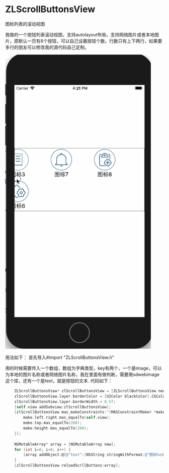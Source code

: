 # ZLScrollButtonsView
图标列表的滚动视图

我做的一个按钮列表滚动视图，支持autolayout布局，支持网络图片或者本地图片，原默认一页有6个按钮，可以自己设置按钮个数，行数只有上下两行，如果要多行的朋友可以修改我的源代码自己定制。


![](https://github.com/czl0325/ZLScrollButtonsView/blob/master/%E6%95%88%E6%9E%9C%E5%9B%BE.gif?raw=true)


用法如下：
首先导入#import "ZLScrollButtonsView.h"

用的时候需要传入一个数组，数组为字典类型，key有两个，一个是image，可以为本地的图片名称或者网络图片名称，我在里面有做判断，需要用sdwebimage这个库，还有一个是text，就是按钮的文本.
代码如下：

```Objective-C
    ZLScrollButtonsView* zlScrollButtonsView = [ZLScrollButtonsView new];
    zlScrollButtonsView.layer.borderColor = [UIColor blackColor].CGColor;
    zlScrollButtonsView.layer.borderWidth = 0.5f;
    [self.view addSubview:zlScrollButtonsView];
    [zlScrollButtonsView mas_makeConstraints:^(MASConstraintMaker *make) {
        make.left.right.mas_equalTo(self.view);
        make.top.mas_equalTo(200);
        make.height.mas_equalTo(200);
    }];
    
    NSMutableArray* array = [NSMutableArray new];
    for (int i=0; i<8; i++) {
        [array addObject:@{@"text":[NSString stringWithFormat:@"图标%zd",i+1],@"image":[NSString stringWithFormat:@"image%zd",i+1]}];
    }
    [zlScrollButtonsView reloadScrllButtons:array];
```